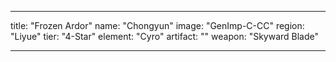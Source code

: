 ---

title: "Frozen Ardor"
name: "Chongyun"
image: "GenImp-C-CC"
region: "Liyue"
tier: "4-Star"
element: "Cyro"
artifact: ""
weapon: "Skyward Blade"

---